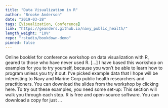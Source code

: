 ```yaml
---
title: "Data Visualization in R"
author: "Brooke Anderson"
date: "2019-03-28"
tags: [Visualization, Conference]
link: "https://geanders.github.io/navy_public_health/"
length_weight: "10%"
repo: "rstudio/bookdown-demo"
pinned: false
---
```


Online booklet for conference workshop on data visualization with R, geared to those who have never used R. [...] I have based this workshop on examples for you to try yourself,
because you
won’t be able to learn how to program unless you try it out. I’ve picked
example data that I hope will be interesting to Navy and Marine Corp public
health researchers and practitioners. You can download the slides from the
workshop by clicking here. To try out these examples, you need some set-up: This section will walk you through each step. R is free and open-source software. You can download a copy for just ...
